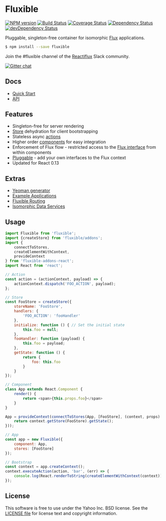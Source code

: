 # Fluxible

[![NPM version](https://badge.fury.io/js/fluxible.svg)](http://badge.fury.io/js/fluxible)
[![Build Status](https://img.shields.io/travis/yahoo/fluxible.svg)](https://travis-ci.org/yahoo/fluxible)
[![Coverage Status](https://img.shields.io/coveralls/yahoo/fluxible.svg)](https://coveralls.io/r/yahoo/fluxible?branch=master)
[![Dependency Status](https://img.shields.io/david/yahoo/fluxible.svg)](https://david-dm.org/yahoo/fluxible)
[![devDependency Status](https://img.shields.io/david/dev/yahoo/fluxible.svg)](https://david-dm.org/yahoo/fluxible#info=devDependencies)

Pluggable, singleton-free container for isomorphic [Flux](https://github.com/facebook/flux) applications.

```bash
$ npm install --save fluxible
```

Join the #fluxible channel of the [Reactiflux](http://reactiflux.com) Slack community.

[![Gitter chat](https://badges.gitter.im/gitterHQ/gitter.png)](https://gitter.im/yahoo/fluxible)

## Docs

 * [Quick Start](https://github.com/yahoo/fluxible/blob/master/docs/quick-start.md)
 * [API](https://github.com/yahoo/fluxible/blob/master/docs/api/README.md)

## Features

 * Singleton-free for server rendering
 * [Store](https://github.com/yahoo/fluxible/blob/master/docs/api/Stores.md) dehydration for client bootstrapping
 * Stateless async [actions](https://github.com/yahoo/fluxible/blob/master/docs/api/Actions.md)
 * Higher order [components](https://github.com/yahoo/fluxible/blob/master/docs/api/Components.md) for easy integration
 * Enforcement of Flux flow - restricted access to the [Flux interface](https://github.com/yahoo/fluxible/blob/master/docs/api/FluxibleContext.md) from within components
 * [Pluggable](https://github.com/yahoo/fluxible/blob/master/docs/api/Plugins.md) - add your own interfaces to the Flux context
 * Updated for React 0.13

## Extras

 * [Yeoman generator](https://github.com/yahoo/generator-fluxible)
 * [Example Applications](https://github.com/yahoo/flux-examples)
 * [Fluxible Routing](https://github.com/yahoo/fluxible-router)
 * [Isomorphic Data Services](https://github.com/yahoo/fluxible-plugin-fetchr)

## Usage

```js
import Fluxible from 'fluxible';
import {createStore} from 'fluxible/addons';
import {
    connectToStores,
    createElementWithContext,
    provideContext
} from 'fluxible-addons-react';
import React from 'react';

// Action
const action = (actionContext, payload) => {
    actionContext.dispatch('FOO_ACTION', payload);
};

// Store
const FooStore = createStore({
    storeName: 'FooStore',
    handlers: {
        'FOO_ACTION': 'fooHandler'
    },
    initialize: function () { // Set the initial state
        this.foo = null;
    },
    fooHandler: function (payload) {
        this.foo = payload;
    },
    getState: function () {
        return {
            foo: this.foo
        }
    }
});

// Component
class App extends React.Component {
    render() {
        return <span>{this.props.foo}</span>
    }
}

App = provideContext(connectToStores(App, [FooStore], (context, props) => {
    return context.getStore(FooStore).getState();
}));

// App
const app = new Fluxible({
    component: App,
    stores: [FooStore]
});

// Bootstrap
const context = app.createContext();
context.executeAction(action, 'bar', (err) => {
    console.log(React.renderToString(createElementWithContext(context)));
});
```

## License

This software is free to use under the Yahoo Inc. BSD license.
See the [LICENSE file][] for license text and copyright information.

[LICENSE file]: https://github.com/yahoo/fluxible/blob/master/LICENSE.md
